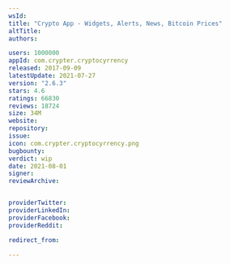 ```yaml
---
wsId: 
title: "Crypto App - Widgets, Alerts, News, Bitcoin Prices"
altTitle: 
authors:

users: 1000000
appId: com.crypter.cryptocyrrency
released: 2017-09-09
latestUpdate: 2021-07-27
version: "2.6.3"
stars: 4.6
ratings: 66830
reviews: 18724
size: 34M
website: 
repository: 
issue: 
icon: com.crypter.cryptocyrrency.png
bugbounty: 
verdict: wip
date: 2021-08-01
signer: 
reviewArchive:


providerTwitter: 
providerLinkedIn: 
providerFacebook: 
providerReddit: 

redirect_from:

---
```



